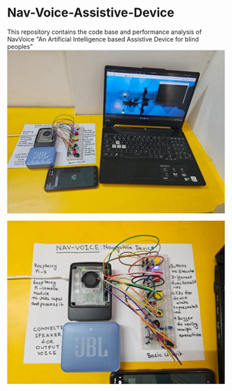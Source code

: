 # Nav-Voice-Assistive-Device
This repository contains the code base and performance analysis of NavVoice "An Artificial Intelligence based Assistive Device for blind peoples"
![Nav-Voice-Assistive-Device](project-images\complete-setup.jpg)

![Nav-Voice-Assistive-Device](project-images\nav-voice-device.jpg)